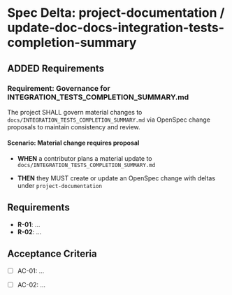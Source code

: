 # Spec Delta: project-documentation / update-doc-docs-integration-tests-completion-summary

## ADDED Requirements

### Requirement: Governance for INTEGRATION_TESTS_COMPLETION_SUMMARY.md

The project SHALL govern material changes to `docs/INTEGRATION_TESTS_COMPLETION_SUMMARY.md` via OpenSpec change proposals to maintain consistency and review.

#### Scenario: Material change requires proposal

- **WHEN** a contributor plans a material update to `docs/INTEGRATION_TESTS_COMPLETION_SUMMARY.md`

- **THEN** they MUST create or update an OpenSpec change with deltas under `project-documentation`

## Requirements

- **R-01**: ...
- **R-02**: ...


## Acceptance Criteria

- [ ] AC-01: ...
- [ ] AC-02: ...


